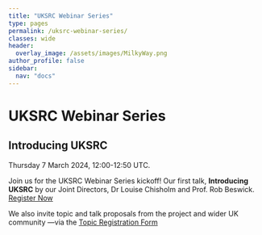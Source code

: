 ```yaml
---
title: "UKSRC Webinar Series"
type: pages
permalink: /uksrc-webinar-series/
classes: wide
header:
  overlay_image: /assets/images/MilkyWay.png
author_profile: false
sidebar: 
  nav: "docs"
---
```

# UKSRC Webinar Series

## Introducing UKSRC
Thursday 7 March 2024, 12:00-12:50 UTC.

Join us for the UKSRC Webinar Series kickoff! Our first talk, **Introducing UKSRC** by our Joint Directors, Dr Louise Chisholm and Prof. Rob Beswick. [Register Now](https://ucl.zoom.us/webinar/register/WN_KjZPMsjERuyV7-aH43zOpQ#/registration)

We also invite topic and talk proposals from the project and wider UK community —via the [Topic Registration Form](https://forms.office.com/Pages/ResponsePage.aspx?id=_oivH5ipW0yTySEKEdmlwnuzZyJATQZOhPBZeU6-YipUREJYV1VOQzVTWTdMUlYwUldETU4yN0FMRC4u)
